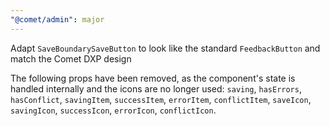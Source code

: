 ```yaml
---
"@comet/admin": major
---
```


Adapt `SaveBoundarySaveButton` to look like the standard `FeedbackButton` and match the Comet DXP design

The following props have been removed, as the component's state is handled internally and the icons are no longer used: `saving`, `hasErrors`, `hasConflict`, `savingItem`, `successItem`, `errorItem`, `conflictItem`, `saveIcon`, `savingIcon`, `successIcon`, `errorIcon`, `conflictIcon`.
